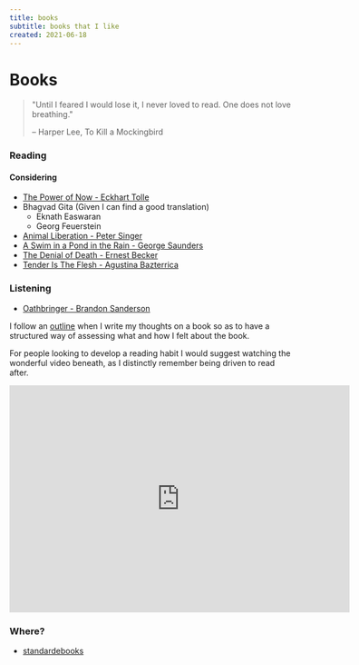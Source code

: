 ```yaml
---
title: books
subtitle: books that I like
created: 2021-06-18
---
```


# Books

> "Until I feared I would lose it, I never loved to read. One does not
> love breathing."
>
> – Harper Lee, To Kill a Mockingbird

### Reading

#### Considering

- [The Power of Now - Eckhart Tolle](https://www.librarything.com/work/11451)
- Bhagvad Gita (Given I can find a good translation)
    - Eknath Easwaran
    - Georg Feuerstein
- [Animal Liberation - Peter Singer](https://www.librarything.com/work/88544)
- [A Swim in a Pond in the Rain - George Saunders](https://www.librarything.com/work/25271707)
- [The Denial of Death - Ernest Becker](https://www.librarything.com/work/73787)
- [Tender Is The Flesh - Agustina Bazterrica](https://www.librarything.com/work/22138551)

### Listening

- [Oathbringer - Brandon Sanderson](https://www.graphicaudiointernational.net/the-stormlight-archive-3-download-series-set.html)

I follow an [outline](book_outline.html) when I write my thoughts on a
book so as to have a structured way of assessing what and how I felt
about the book.

For people looking to develop a reading habit I would suggest watching
the wonderful video beneath, as I distinctly remember being driven to
read after.

<iframe src="https://www.youtube.com/embed/lIW5jBrrsS0" frameborder="0"
allow="accelerometer; autoplay; encrypted-media; gyroscope;
picture-in-picture" width=600 height=400
allowfullscreen></iframe>

### Where?

- [standardebooks](https://standardebooks.org/)
